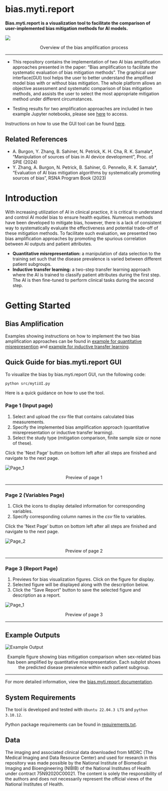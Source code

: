 # bias.myti.report

**Bias.myti.report is a visualization tool to facilitate the comparison of user-implemented bias mitigation methods for AI models.**

<picture>
  <source media="(max-width: 799px)" srcset="assets/visual_abstract_vertical.png" />
  <source media="(min-width: 800px)" srcset="assets/visual_abstract_horizontal.png" />
  <img src="assets/visual_abstract_horizontal.png" />
</picture>

<p style="text-align: center;"> Overview of the bias amplification process  </p>

---

- This repository contains the implementation of two AI bias amplification approaches presented in the paper: “Bias amplification to facilitate the systematic evaluation of bias mitigation methods”.  The graphical user interface(GUI) tool helps the user to better understand the amplified model bias with or without bias mitigation. The whole platform allows an objective assessment and systematic comparison of bias mitigation methods, and assists the user to select the most appropriate mitigation method under different circumstances.

- Testing results for two amplification approaches are included in two example Jupyter notebooks, please see [here](#Bias-Amplification) to access.

Instructions on how to use the GUI tool can be found [here](#Quick-Guide-for-biasmytireport-GUI).

## Related References
- A. Burgon, Y. Zhang, B. Sahiner, N. Petrick, K. H. Cha, R. K. Samala*, “Manipulation of sources of bias in AI device development”, Proc. of SPIE (2024)
- Y. Zhang, A. Burgon, N. Petrick, B. Sahiner, G. Pennello, R. K. Samala*, “Evaluation of AI bias mitigation algorithms by systematically promoting sources of bias”, RSNA Program Book (2023)

# Introduction
With increasing utilization of AI in clinical practice, it is critical to understand and control AI model bias to ensure health equities. Numerous methods have been developed to mitigate bias, however, there is a lack of consistent way to systematically evaluate the effectiveness and potential trade-off of these mitigation methods. To facilitate such evaluation, we presented two bias amplification approaches by promoting the spurious correlation between AI outputs and patient attributes.
- **Quantitative misrepresentation:** a manipulation of data selection to the training set such that the disease prevalence is varied between different patient subgroups.
- **Inductive transfer learning:** a two-step transfer learning approach where the AI is trained to classify patient attributes during the first step. The AI is then fine-tuned to perform clinical tasks during the second step.

# Getting Started

## Bias Amplification
Examples showing instructions on how to implement the two bias amplification approaches can be found in [example for quantitative misrepresention](https://github.com/DIDSR/myti.report/blob/main/example/Bias%20amplification%20(quantitative%20misrepresentation)%20example.ipynb) and [example for inductive transfer learning](https://github.com/DIDSR/myti.report/blob/main/example/Bias%20amplification%20(inductive%20transfer%20learning)%20example.ipynb).

## Quick Guide for bias.myti.report GUI
To visualize the bias by bias.myti.report GUI, run the following code:
```
python src/mytiUI.py
```
Here is a quick guidance on how to use the tool.
### Page 1 (Input page)
1. Select and upload the *csv* file that contains calculated bias measurements.
2. Specify the implemented bias amplification approach (quantitative misrepresentation or inductive transfer learning).
3. Select the study type (mitigation comparison, finite sample size or none of these).

Click the 'Next Page' button on bottom left after all steps are finished and navigate to the next page.

![Page_1](assets/page_1.png)

<p style="text-align: center;">  Preview of page 1 </p>

---

### Page 2 (Variables Page)
1. Click the icons to display detailed information for corresponding variables.
2. Specify corresponding column names in the *csv* file to variables.

Click the 'Next Page' button on bottom left after all steps are finished and navigate to the next page.

![Page_2](assets/page_2.png)

<p style="text-align: center;">  Preview of page 2 </p>

---

### Page 3 (Report Page)
1. Previews for bias visualization figures. Click on the figure for display.
2. Selected figure will be displayed along with the description below.
3. Click the "Save Report" button to save the selected figure and description as a report.


![Page_1](assets/page_3.png)

<p style="text-align: center;">  Preview of page 3 </p>

---

## Example Outputs
![Example Output](example/example_bias_mitigation_comparison.png)

<p style="text-align: center;">  Example figure showing bias mitigation comparison when sex-related bias has been amplified by quantitative misrepresentation. Each subplot shows the predicted disease prevalence within each patient subgroup. </p>

---

For more detailed information, view the [bias.myti.report documentation](https://didsr.github.io/myti.report/).

## System Requirements
The tool is developed and tested with ```Ubuntu 22.04.3 LTS``` and ```python 3.10.12```.

Python package requirements can be found in [requirements.txt](requirements.txt).

## Data
The imaging and associated clinical data downloaded from MIDRC (The Medical Imaging and Data Resource Center) and used for research in this repository was made possible by the National Institute of Biomedical Imaging and Bioengineering (NIBIB) of the National Institutes of Health under contract 75N92020C00021. The content is solely the responsibility of the authors and does not necessarily represent the official views of the National Institutes of Health.

